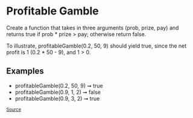 <h1>Profitable Gamble</h1>

<p>Create a function that takes in three arguments (prob, prize, pay) and returns true if prob * prize > pay; otherwise return false.</p>

<p>To illustrate, profitableGamble(0.2, 50, 9) should yield true, since the net profit is 1 (0.2 * 50 - 9), and 1 > 0.</p>

<h2>Examples</h2>
<ul>
	<li>profitableGamble(0.2, 50, 9) ➞ true</li>
	<li>profitableGamble(0.9, 1, 2) ➞ false</li>
	<li>profitableGamble(0.9, 3, 2) ➞ true</li>
</ul>

<small><a href="https://edabit.com/challenge/ghbHrRnRiDz9fvQNF">Source</a></small>